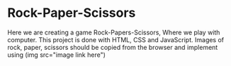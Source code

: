# Rock-Paper-Scissors

Here we are creating a game Rock-Papers-Scissors, Where we play with computer. 
This project is done with HTML, CSS and JavaScript.
Images of rock, paper, scissors should be copied from the browser and implement using (img src="image link here")
